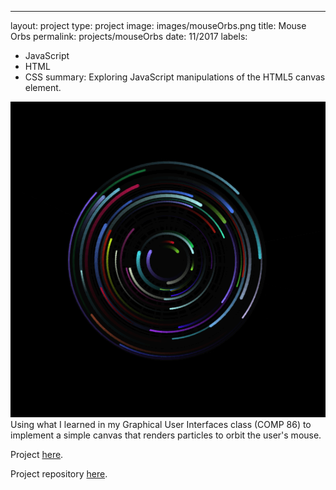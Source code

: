 ---
layout: project
type: project
image: images/mouseOrbs.png
title: Mouse Orbs
permalink: projects/mouseOrbs
date: 11/2017
labels:
  - JavaScript
  - HTML
  - CSS
summary: Exploring JavaScript manipulations of the HTML5 canvas element.

  <a href="https://will-hodge.github.io/mouseOrbs/">
    <img class="ui medium rounded image " src="../images/mouseOrbs.png">
  </a>
Using what I learned in my Graphical User Interfaces class (COMP 86) to implement a simple canvas that renders particles to orbit the user's mouse.

Project [here](https://will-hodge.github.io/mouseOrbs/).

<i class="large github icon "></i>Project repository <a href="https://github.com/will-hodge/mouseOrbs">here</a>.
